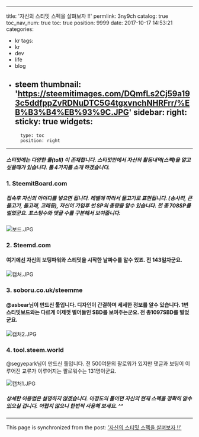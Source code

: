 
---
title: '자신의 스티밋 스펙을 살펴보자 !!'
permlink: 3ny9ch
catalog: true
toc_nav_num: true
toc: true
position: 9999
date: 2017-10-17 14:53:21
categories:
- kr
tags:
- kr
- dev
- life
- blog
- steem
thumbnail: 'https://steemitimages.com/DQmfLs2Cj59a193c5ddfppZvRDNuDTC5G4tgxvnchNHRFrr/%EB%B3%B4%EB%93%9C.JPG'
sidebar:
    right:
        sticky: true
widgets:
    -
        type: toc
        position: right
---


##### 스티밋에는 다양한 툴(toll) 이 존재합니다. 스티밋안에서 자신의 활동내역(스펙)을 알고 싶을때가 있습니다. 툴 4가지를 소개 하겠습니다. 

### 1. SteemitBoard.com 
##### 접속후 자신의 아이디를 넣으면 됩니다. 레벨에 따라서 물고기로 표현됩니다. (송사리, 큰물고기, 돌고래, 고래등), 자신이 가입후 번 SP의 총량을 알수 있습니다. 전 총 708SP를 벌었군요. 포스팅수와 댓글 수를 구분해서 보여줍니다.  
 ![보드.JPG](https://steemitimages.com/DQmfLs2Cj59a193c5ddfppZvRDNuDTC5G4tgxvnchNHRFrr/%EB%B3%B4%EB%93%9C.JPG)

### 2. Steemd.com
#### 여기에선 자신의 보팅파워와 스티밋을 시작한 날짜수를 알수 있죠. 전 143일차군요. 
![캡처.JPG](https://steemitimages.com/DQmbZWMi7FrFoK5Q5TCoUpcW4EnoYLutL8oXTeido9xTomY/%EC%BA%A1%EC%B2%98.JPG)

### 3. soboru.co.uk/steemme
#### @asbear님이 만드신 툴입니다. 디자인이 간결하며 세세한 정보를 알수 있습니다. 1번 스티밋보드와는 다르게 이제껏 벌어들인 SBD를 보여주는군요. 전 총1097SBD를 벌었군요. 
![캡처2.JPG](https://steemitimages.com/DQmVYgheAjWLCRe6w4641ZASqTT3KZsE8mvCKCCEVEMDPx4/%EC%BA%A1%EC%B2%982.JPG)

### 4. tool.steem.world
@segyepark님이 만드신 툴입니다. 전 500여분의 팔로워가 있지만 댓글과 보팅이 이루어진 교류가 이루어지는 팔로워수는 131명이군요. 

![캡처1.JPG](https://steemitimages.com/DQmTR3debdpREHzB6BSKcSYDrdJnLYoZWGJDjiKCpazPZWz/%EC%BA%A1%EC%B2%981.JPG)


##### 상세한 이용법은 설명하지 않겠습니다. 이정도의 툴이면 자신의 현재 스펙을 정확히 알수 있으실 겁니다. 어렵지 않으니 한번씩 사용해 보세요. ^^

- - -

This page is synchronized from the post: ['자신의 스티밋 스펙을 살펴보자 !!'](https://steemit.com/@kingbit/3ny9ch)
